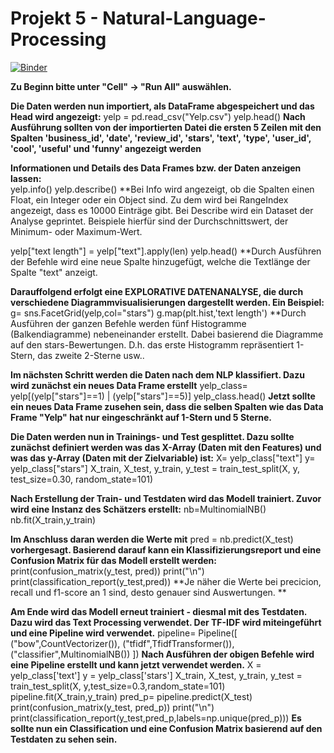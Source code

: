 # Projekt 5 - Natural-Language-Processing
[![Binder](https://mybinder.org/badge_logo.svg)](https://mybinder.org/v2/gh/yenvyhh/Natural-Language-Processing/main?filepath=Nlp%20-%20Projekt%205.ipynb)

**Zu Beginn bitte unter "Cell" -> "Run All" auswählen.**

**Die Daten werden nun importiert, als DataFrame abgespeichert und das Head wird angezeigt:**
yelp = pd.read_csv("Yelp.csv")
yelp.head()
**Nach Ausführung sollten von der importierten Datei die ersten 5 Zeilen mit den Spalten 'business_id', 'date', 'review_id', 'stars', 'text', 'type', 'user_id', 'cool', 'useful' und 'funny' angezeigt werden** 

**Informationen und Details des Data Frames bzw. der Daten anzeigen lassen:**     
yelp.info()
yelp.describe()
**Bei Info wird angezeigt, ob die Spalten einen Float, ein Integer oder ein Object sind. Zu dem wird bei RangeIndex angezeigt, dass es 10000 Einträge gibt. Bei Describe wird ein Dataset der Analyse geprintet. Beispiele hierfür sind der Durchschnittswert, der Minimum- oder Maximum-Wert.

yelp["text length"] = yelp["text"].apply(len)
yelp.head()
**Durch Ausführen der Befehle wird eine neue Spalte hinzugefügt, welche die Textlänge der Spalte "text" anzeigt. 

**Darauffolgend erfolgt eine EXPLORATIVE DATENANALYSE, die durch verschiedene Diagrammvisualisierungen dargestellt werden. Ein Beispiel:**
g= sns.FacetGrid(yelp,col="stars")
g.map(plt.hist,'text length')
**Durch Ausführen der ganzen Befehle werden fünf Histogramme (Balkendiagramme) nebeneinander erstellt. Dabei basierend die Diagramme auf den stars-Bewertungen. D.h. das erste Histogramm repräsentiert 1-Stern, das zweite 2-Sterne usw..


**Im nächsten Schritt werden die Daten nach dem NLP klassifiert. Dazu wird zunächst ein neues Data Frame erstellt**
yelp_class= yelp[(yelp["stars"]==1) | (yelp["stars"]==5)]
yelp_class.head()
**Jetzt sollte ein neues Data Frame zusehen sein, dass die selben Spalten wie das Data Frame "Yelp" hat nur eingeschränkt auf 1-Stern und 5 Sterne.**

**Die Daten werden nun in Trainings- und Test gesplittet. Dazu sollte zunächst definiert werden was das X-Array (Daten mit den Features) und was das y-Array (Daten mit der Zielvariable) ist:** 
X= yelp_class["text"]
y= yelp_class["stars"]
X_train, X_test, y_train, y_test = train_test_split(X, y, test_size=0.30, random_state=101)

**Nach Erstellung der Train- und Testdaten wird das Modell trainiert. Zuvor wird eine Instanz des Schätzers erstellt:**
nb=MultinomialNB()
nb.fit(X_train,y_train)

**Im Anschluss daran werden die Werte mit**
pred = nb.predict(X_test)
**vorhergesagt. Basierend darauf kann ein Klassifizierungsreport und eine Confusion Matrix für das Modell erstellt werden:**
print(confusion_matrix(y_test, pred))
print("\n")
print(classification_report(y_test,pred))
**Je näher die Werte bei precicion, recall und f1-score an 1 sind, desto genauer sind Auswertungen. **

**Am Ende wird das Modell erneut trainiert - diesmal mit des Testdaten. Dazu wird das Text Processing verwendet. Der TF-IDF wird miteingeführt und eine Pipeline wird verwendet.** 
pipeline= Pipeline([
    ("bow",CountVectorizer()),
    ("tfidf",TfidfTransformer()),
    ("classifier",MultinomialNB())
])
**Nach Ausführen der obigen Befehle wird eine Pipeline erstellt und kann jetzt verwendet werden.**
X = yelp_class['text']
y = yelp_class['stars']
X_train, X_test, y_train, y_test = train_test_split(X, y,test_size=0.3,random_state=101)
pipeline.fit(X_train,y_train)
pred_p= pipeline.predict(X_test)
print(confusion_matrix(y_test, pred_p))
print("\n")
print(classification_report(y_test,pred_p,labels=np.unique(pred_p)))
**Es sollte nun ein Classification und eine Confusion Matrix basierend auf den Testdaten zu sehen sein.**


